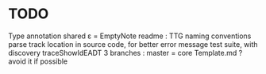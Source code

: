 # TODO

Type annotation
shared ε = EmptyNote
readme : TTG
naming conventions
parse
track location in source code, for better error message
test suite, with discovery
traceShowIdEADT
3 branches : master = core
Template.md ? avoid it if possible
